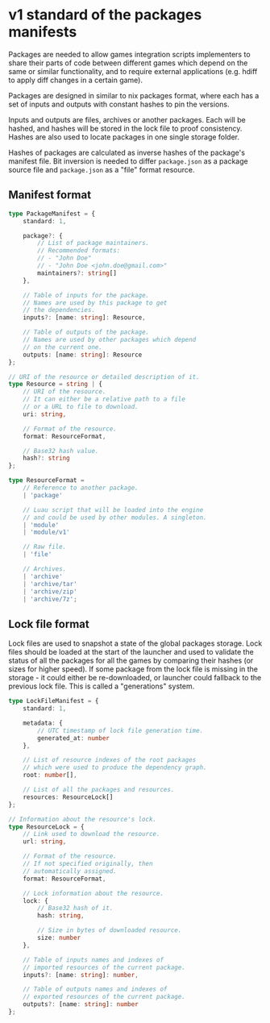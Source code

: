 # v1 standard of the packages manifests

Packages are needed to allow games integration scripts implementers
to share their parts of code between different games which depend
on the same or similar functionality, and to require external applications
(e.g. hdiff to apply diff changes in a certain game).

Packages are designed in similar to nix packages format, where each
has a set of inputs and outputs with constant hashes to pin the versions.

Inputs and outputs are files, archives or another packages. Each will
be hashed, and hashes will be stored in the lock file to proof consistency.
Hashes are also used to locate packages in one single storage folder.

Hashes of packages are calculated as inverse hashes of the package's
manifest file. Bit inversion is needed to differ `package.json` as a
package source file and `package.json` as a "file" format resource.

## Manifest format

```ts
type PackageManifest = {
    standard: 1,

    package?: {
        // List of package maintainers.
        // Recommended formats:
        // - "John Doe"
        // - "John Doe <john.doe@gmail.com>"
        maintainers?: string[]
    },

    // Table of inputs for the package.
    // Names are used by this package to get
    // the dependencies.
    inputs?: [name: string]: Resource,

    // Table of outputs of the package.
    // Names are used by other packages which depend
    // on the current one.
    outputs: [name: string]: Resource
};

// URI of the resource or detailed description of it.
type Resource = string | {
    // URI of the resource.
    // It can either be a relative path to a file
    // or a URL to file to download.
    uri: string,

    // Format of the resource.
    format: ResourceFormat,

    // Base32 hash value.
    hash?: string
};

type ResourceFormat =
    // Reference to another package.
    | 'package'

    // Luau script that will be loaded into the engine
    // and could be used by other modules. A singleton.
    | 'module'
    | 'module/v1'

    // Raw file.
    | 'file'

    // Archives.
    | 'archive'
    | 'archive/tar'
    | 'archive/zip'
    | 'archive/7z';
```

## Lock file format

Lock files are used to snapshot a state of the global packages storage.
Lock files should be loaded at the start of the launcher and
used to validate the status of all the packages for all the games
by comparing their hashes (or sizes for higher speed). If some package
from the lock file is missing in the storage - it could either be
re-downloaded, or launcher could fallback to the previous lock file.
This is called a "generations" system.

```ts
type LockFileManifest = {
    standard: 1,

    metadata: {
        // UTC timestamp of lock file generation time.
        generated_at: number
    },

    // List of resource indexes of the root packages
    // which were used to produce the dependency graph.
    root: number[],

    // List of all the packages and resources.
    resources: ResourceLock[]
};

// Information about the resource's lock.
type ResourceLock = {
    // Link used to download the resource.
    url: string,

    // Format of the resource.
    // If not specified originally, then
    // automatically assigned.
    format: ResourceFormat,

    // Lock information about the resource.
    lock: {
        // Base32 hash of it.
        hash: string,

        // Size in bytes of downloaded resource.
        size: number
    },

    // Table of inputs names and indexes of
    // imported resources of the current package.
    inputs?: [name: string]: number,

    // Table of outputs names and indexes of
    // exported resources of the current package.
    outputs?: [name: string]: number
};
```

